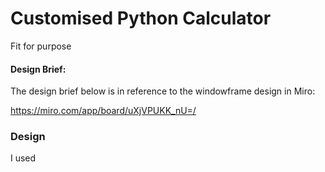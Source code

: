 # Customised Python Calculator
Fit for purpose

#### Design Brief:

The design brief below is in reference to the windowframe design in Miro:

https://miro.com/app/board/uXjVPUKK_nU=/

### Design

I used 
